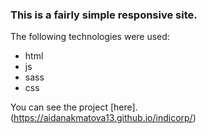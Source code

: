 ### This is a fairly simple **responsive** site.
The following technologies were used:
- html
- js
- sass
- css

You can see the project [here]. (https://aidanakmatova13.github.io/indicorp/)
